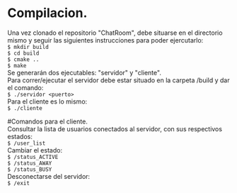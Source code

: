 # Compilacion.  
Una vez clonado el repositorio "ChatRoom", debe situarse en el directorio mismo y seguir las siguientes instrucciones para poder ejercutarlo:  
`$ mkdir build`  
`$ cd build`  
`$ cmake ..`  
`$ make`  
Se generarán dos ejecutables: "servidor" y "cliente".  
Para correr/ejecutar el servidor debe estar situado en la carpeta /build y dar el comando:  
`$ ./servidor <puerto>`  
Para el cliente es lo mismo:  
`$ ./cliente`  

#Comandos para el cliente.  
Consultar la lista de usuarios conectados al servidor, con sus respectivos estados:  
`$ /user_list`  
Cambiar el estado:  
`$ /status_ACTIVE`  
`$ /status_AWAY`  
`$ /status_BUSY`  
Desconectarse del servidor:  
`$ /exit`  
